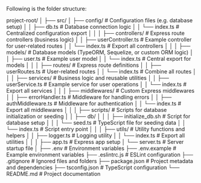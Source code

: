 Following is the folder structure:

project-root/
│
├── src/
│ ├── config/ # Configuration files (e.g. database setup)
│ │ ├── db.ts # Database connection logic
│ │ └── index.ts # Centralized configuration export
│ │
│ ├── controllers/ # Express route controllers (business logic)
│ │ ├── userController.ts # Example controller for user-related routes
│ │ └── index.ts # Export all controllers
│ │
│ ├── models/ # Database models (TypeORM, Sequelize, or custom ORM logic)
│ │ ├── user.ts # Example user model
│ │ └── index.ts # Central export for models
│ │
│ ├── routes/ # Express route definitions
│ │ ├── userRoutes.ts # User-related routes
│ │ └── index.ts # Combine all routes
│ │
│ ├── services/ # Business logic and reusable utilities
│ │ ├── userService.ts # Example service for user operations
│ │ └── index.ts # Export all services
│ │
│ ├── middlewares/ # Custom Express middlewares
│ │ ├── errorHandler.ts # Middleware for handling errors
│ │ ├── authMiddleware.ts # Middleware for authentication
│ │ └── index.ts # Export all middlewares
│ │
│ ├── scripts/ # Scripts for database initialization or seeding
│ │ ├── db/
│ │ │ ├── initialize_db.sh # Script for database setup
│ │ │ └── seed.ts # TypeScript file for seeding data
│ │ └── index.ts # Script entry point
│ │
│ ├── utils/ # Utility functions and helpers
│ │ ├── logger.ts # Logging utility
│ │ └── index.ts # Export all utilities
│ │
│ ├── app.ts # Express app setup
│ └── server.ts # Server startup file
│
├── .env # Environment variables
├── .env.example # Example environment variables
├── .eslintrc.js # ESLint configuration
├── .gitignore # Ignored files and folders
├── package.json # Project metadata and dependencies
├── tsconfig.json # TypeScript configuration
└── README.md # Project documentation
